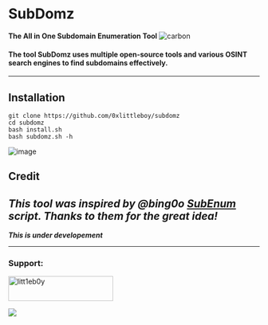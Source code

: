 # SubDomz 

**The All in One Subdomain Enumeration Tool** 
![carbon](https://user-images.githubusercontent.com/75373225/179715470-f91bcfd5-1c59-4da6-927a-a0b02eef2920.png)

#### The tool SubDomz uses multiple open-source tools and various OSINT search engines to find subdomains effectively.
-----------------------------

## Installation
```
git clone https://github.com/0xlittleboy/subdomz
cd subdomz
bash install.sh
bash subdomz.sh -h
```

![image](https://user-images.githubusercontent.com/75373225/179997082-b53011e7-f173-4de4-80c6-042401ed7209.png)
## Credit
***This tool was inspired by @bing0o [SubEnum](https://github.com/bing0o/bash_scripting/blob/master/domains.sh) script. Thanks to them for the great idea!***
--------------
***This is under developement***

-------------
<h3 align="left">Support:</h3>
<p><a href="https://www.buymeacoffee.com/litt1eb0y"> <img align="left" src="https://cdn.buymeacoffee.com/buttons/v2/default-yellow.png" height="50" width="210" alt="litt1eb0y" /></a></p><br> <br>
<br><p><a href="https://www.paypal.com/paypalme/litt1eb0y"> <img align="left" src="https://www.paypalobjects.com/en_US/i/btn/btn_donateCC_LG.gif" /></a></p><br>
